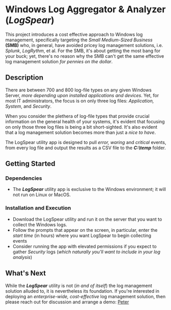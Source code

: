 # Windows Log Aggregator & Analyzer (_LogSpear_)

This project introduces a cost effective approach to Windows log management, specifically targeting the _Small Medium-Sized Business_ **(SMB)** who, in general, have avoided pricey log management solutions, i.e. _Splunk_, _LogRythm_, et al. For the SMB, it's about getting the most bang for your buck; yet, there's no reason why the SMB can't get the same effective log management solution _for pennies on the dollar_.

## Description

There are between 700 and 800 log-file types on any given Windows Server, _more depending upon installed applications and devices_. Yet, for most IT administrators, the focus is on only three log files: _Application, System_, and _Security_. 

When you consider the plethera of log-file types that provide crucial information on the general health of your systems, it's evident that focusing on only those three log files is being a bit short-sighted. It's also evident that a log management solution becomes more than just a _nice to have_.

The LogSpear utility app is designed to pull _error, waring_ and _critical_ events, from every log file and output the results as a CSV file to the **_C:\temp_** folder.


## Getting Started

### Dependencies

+ The **_LogSpear_** utility app is exclusive to the Windows environment; it will not run on Linux or MacOS.

### Installation and Execution

+ Download the LogSpear utility and run it on the server that you want to collect the Windows logs. 
+ Follow the prompts that appear on the screen, in particular, enter the _start time_ (in hours) where you want LogSpear to begin collecting events
+ Consider running the app with elevated permissions if you expect to gather _Security_ logs (_which naturally you'll want to include in your log analysis_)

## What's Next

While the **_LogSpear_** utility is not (_in and of itself_) the log management solution alluded to, it is nevertheless its foundation. If you're interested in deploying an _enterprise-wide, cost-effective_ log management solution, then please reach out for discussion and arrange a demo: [Peter](mailto:peter@variacom.com)
